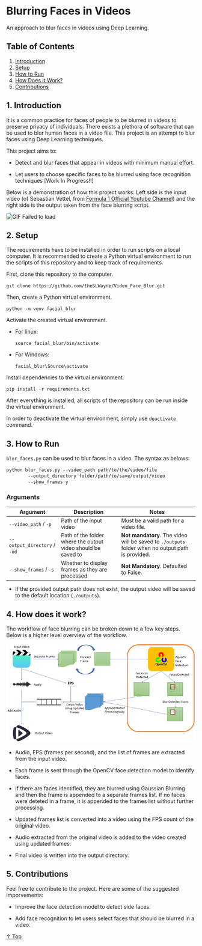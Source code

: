 # Blurring Faces in Videos

An approach to blur faces in videos using Deep Learning.

## Table of Contents

1. [Introduction](#1-introduction)
2. [Setup](#2-setup)
3. [How to Run](#3-how-to-run)
4. [How Does It Work?](#4-how-does-it-work)
5. [Contributions](#5-contributions)

## 1. Introduction

It is a common practice for faces of people to be blurred in videos to preserve privacy of individuals. There exists a plethora of software that can be used to blur human faces in a video file. This project is an attempt to blur faces using Deep Learning techniques.  

This project aims to:  

- Detect and blur faces that appear in videos with minimum manual effort.

- Let users to choose specific faces to be blurred using face recognition techniques [Work In Progress!!]

Below is a demonstration of how this project works. Left side is the input video (of Sebastian Vettel, from [Formula 1 Official Youtube Channel](https://www.youtube.com/c/F1)) and the right side is the output taken from the face blurring script.

![GIF Failed to load](./docs/gifs/example.gif)

## 2. Setup

The requirements have to be installed in order to run scripts on a local computer. It is recommended to create a Python virtual environment to run the scripts of this repository and to keep track of requirements.

First, clone this repository to the computer.

```
git clone https://github.com/theSLWayne/Video_Face_Blur.git
```

Then, create a Python virtual environment.

```
python -m venv facial_blur
```

Activate the created virtual environment.

- For linux:
    ```
    source facial_blur/bin/activate
    ```

- For Windows:
    ```
    facial_blur\Source\activate
    ```

Install dependencies to the virtual environment.

```
pip install -r requirements.txt
```

After everything is installed, all scripts of the repository can be run inside the virtual environment.

In order to deactivate the virtual environment, simply use `deactivate` command.

## 3. How to Run

`blur_faces.py` can be used to blur faces in a video. The syntax as belows:

```
python blur_faces.py --video_path path/to/the/video/file
        --output_directory folder/path/to/save/output/video
        --show_frames y
```

### Arguments

| Argument | Description | Notes |
|----------|-------------|-------|
| `--video_path` / `-p` | Path of the input video | Must be a valid path for a video file. |
| `--output_directory` / `-od` | Path of the folder where the output video should be saved to | **Not mandatory**. The video will be saved to `./outputs` folder when no output path is provided. |
| `--show_frames` / `-s` | Whether to display frames as they are processed | **Not Mandatory**. Defaulted to False. |

- If the provided output path does not exist, the output video will be saved to the default location (`./outputs`).

## 4. How does it work?

The workflow of face blurring can be broken down to a few key steps. Below is a higher level overview of the workflow.

![Image could not be loaded](./docs/images/workflow.png)

- Audio, FPS (frames per second), and the list of frames are extracted from the input video.

- Each frame is sent through the OpenCV face detection model to identify faces.

- If there are faces identified, they are blurred using Gaussian Blurring and then the frame is appended to a separate frames list. If no faces were deteted in a frame, it is appended to the frames list without further processing.

- Updated frames list is converted into a video using the FPS count of the original video.

- Audio extracted from the original video is added to the video created using updated frames.

- Final video is written into the output directory.

## 5. Contributions

Feel free to contribute to the project. Here are some of the suggested imporvements:

- Improve the face detection model to detect side faces.

- Add face recognition to let users select faces that should be blurred in a video.

[↑ Top](#table-of-contents)